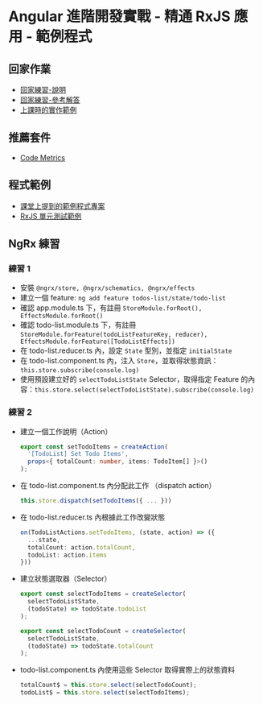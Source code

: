 # Angular 進階開發實戰 - 精通 RxJS 應用 - 範例程式

## 回家作業

- [回家練習-說明](homework.md)
- [回家練習-參考解答](https://stackblitz.com/edit/textwrite-rxjs-homework-ans)
- [上課時的實作範例](https://stackblitz.com/edit/testrite-rxjs-homework)

## 推薦套件

- [Code Metrics](https://marketplace.visualstudio.com/items?itemName=kisstkondoros.vscode-codemetrics)

## 程式範例

- [課堂上提到的範例程式專案](https://github.com/coolrare/angular-advanced-rxjs-full)
- [RxJS 單元測試範例](https://github.com/coolrare/angular-advanced-rxjs-testing)

## NgRx 練習

### 練習 1

- 安裝 `@ngrx/store, @ngrx/schematics, @ngrx/effects`
- 建立一個 feature: `ng add feature todos-list/state/todo-list`
- 確認 app.module.ts 下，有註冊 `StoreModule.forRoot(), EffectsModule.forRoot()`
- 確認 todo-list.module.ts 下，有註冊 `StoreModule.forFeature(todoListFeatureKey, reducer), EffectsModule.forFeature([TodoListEffects])`
- 在 todo-list.reducer.ts 內，設定 `State` 型別，並指定 `initialState`
- 在 todo-list.component.ts 內，注入 `Store`，並取得狀態資訊：`this.store.subscribe(console.log)`
- 使用預設建立好的 `selectTodoListState` Selector，取得指定 Feature 的內容：`this.store.select(selectTodoListState).subscribe(console.log)`

### 練習 2

- 建立一個工作說明（Action）
  
  ```typescript
  export const setTodoItems = createAction(
    '[TodoList] Set Todo Items',
    props<{ totalCount: number, items: TodoItem[] }>()
  );
  ```
  
- 在 todo-list.component.ts 內分配此工作 （dispatch action）

  ```typescript
  this.store.dispatch(setTodoItems({ ... }))
  ```
  
- 在 todo-list.reducer.ts 內根據此工作改變狀態

  ```typescript
  on(TodoListActions.setTodoItems, (state, action) => ({
    ...state,
    totalCount: action.totalCount,
    todoList: action.items
  }))
  ```
  
- 建立狀態選取器（Selector）

  ```typescript
  export const selectTodoItems = createSelector(
    selectTodoListState,
    (todoState) => todoState.todoList
  );
  
  export const selectTodoCount = createSelector(
    selectTodoListState,
    (todoState) => todoState.totalCount
  );
  ```

- todo-list.component.ts 內使用這些 Selector 取得實際上的狀態資料

  ```typescript
  totalCount$ = this.store.select(selectTodoCount);
  todoList$ = this.store.select(selectTodoItems);
  ```
